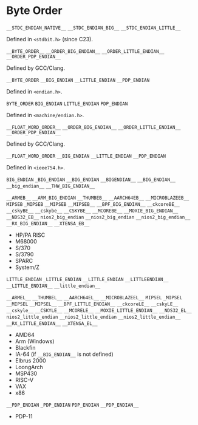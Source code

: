 # Byte Order

`__STDC_ENDIAN_NATIVE__`
`__STDC_ENDIAN_BIG__`
`__STDC_ENDIAN_LITTLE__`

Defined in `<stdbit.h>` (since C23).

`__BYTE_ORDER__`
`__ORDER_BIG_ENDIAN__`
`__ORDER_LITTLE_ENDIAN__`
`__ORDER_PDP_ENDIAN__`

Defined by GCC/Clang.

`__BYTE_ORDER`
`__BIG_ENDIAN`
`__LITTLE_ENDIAN`
`__PDP_ENDIAN`

Defined in `<endian.h>`.

<!--
`_BYTE_ORDER`
`_BIG_ENDIAN`
`_LITTLE_ENDIAN`
`_PDP_ENDIAN`
-->

`BYTE_ORDER`
`BIG_ENDIAN`
`LITTLE_ENDIAN`
`PDP_ENDIAN`

Defined in `<machine/endian.h>`.

`__FLOAT_WORD_ORDER__`
`__ORDER_BIG_ENDIAN__`
`__ORDER_LITTLE_ENDIAN__`
`__ORDER_PDP_ENDIAN__`

Defined by GCC/Clang.

`__FLOAT_WORD_ORDER`
`__BIG_ENDIAN`
`__LITTLE_ENDIAN`
`__PDP_ENDIAN`

Defined in `<ieee754.h>`.

`BIG_ENDIAN`
`_BIG_ENDIAN`
`__BIG_ENDIAN`
`__BIGENDIAN__`
`__BIG_ENDIAN__`
`__big_endian__`
`__THW_BIG_ENDIAN__`

`__ARMEB__`
`__ARM_BIG_ENDIAN`
`__THUMBEB__`
`__AARCH64EB__`
`__MICROBLAZEEB__`
`MIPSEB`
`_MIPSEB`
`__MIPSEB`
`__MIPSEB__`
`__BPF_BIG_ENDIAN__`
`__ckcoreBE__`
`__cskyBE__`
`__cskybe__`
`__CSKYBE__`
`__MCOREBE__`
`__MOXIE_BIG_ENDIAN__`
`__NDS32_EB__`
`nios2_big_endian`
`__nios2_big_endian`
`__nios2_big_endian__`
`__RX_BIG_ENDIAN__`
`__XTENSA_EB__`

- HP/PA RISC
- M68000
- S/370
- S/3790
- SPARC
- System/Z

`LITTLE_ENDIAN`
`_LITTLE_ENDIAN`
`__LITTLE_ENDIAN`
`__LITTLEENDIAN__`
`__LITTLE_ENDIAN__`
`__little_endian__`

`__ARMEL__`
`__THUMBEL__`
`__AARCH64EL__`
`__MICROBLAZEEL__`
`MIPSEL`
`_MIPSEL`
`__MIPSEL`
`__MIPSEL__`
`__BPF_LITTLE_ENDIAN__`
`__ckcoreLE__`
`__cskyLE__`
`__cskyle__`
`__CSKYLE__`
`__MCORELE__`
`__MOXIE_LITTLE_ENDIAN__`
`__NDS32_EL__`
`nios2_little_endian`
`__nios2_little_endian`
`__nios2_little_endian__`
`__RX_LITTLE_ENDIAN__`
`__XTENSA_EL__`

<!-- SPARC __LITTLE_ENDIAN_DATA__ -->

- AMD64
- Arm (Windows)
- Blackfin
- IA-64 (if `__BIG_ENDIAN__` is not defined)
- Elbrus 2000
- LoongArch
- MSP430
- RISC-V
- VAX
- x86

`__PDP_ENDIAN`
`_PDP_ENDIAN`
`PDP_ENDIAN`
`__PDP_ENDIAN__`

- PDP-11

<!-- RS/6000 __VEC_ELEMENT_REG_ORDER__ -->